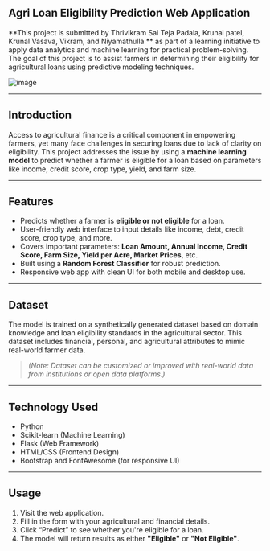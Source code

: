 ## **Agri Loan Eligibility Prediction Web Application**

**This project is submitted by Thrivikram Sai Teja Padala, Krunal patel, Krunal Vasava, Vikram, and Niyamathulla ** as part of a learning initiative to apply data analytics and machine learning for practical problem-solving. The goal of this project is to assist farmers in determining their eligibility for agricultural loans using predictive modeling techniques.

![image](https://github.com/user-attachments/assets/0c1185e4-e96d-443d-9033-d853465d1e4b)

---

## **Introduction**

Access to agricultural finance is a critical component in empowering farmers, yet many face challenges in securing loans due to lack of clarity on eligibility. This project addresses the issue by using a **machine learning model** to predict whether a farmer is eligible for a loan based on parameters like income, credit score, crop type, yield, and farm size.

---

## **Features**

- Predicts whether a farmer is **eligible or not eligible** for a loan.
- User-friendly web interface to input details like income, debt, credit score, crop type, and more.
- Covers important parameters: **Loan Amount, Annual Income, Credit Score, Farm Size, Yield per Acre, Market Prices**, etc.
- Built using a **Random Forest Classifier** for robust prediction.
- Responsive web app with clean UI for both mobile and desktop use.

---

## **Dataset**

The model is trained on a synthetically generated dataset based on domain knowledge and loan eligibility standards in the agricultural sector. This dataset includes financial, personal, and agricultural attributes to mimic real-world farmer data.

> *(Note: Dataset can be customized or improved with real-world data from institutions or open data platforms.)*

---

## **Technology Used**

- Python
- Scikit-learn (Machine Learning)
- Flask (Web Framework)
- HTML/CSS (Frontend Design)
- Bootstrap and FontAwesome (for responsive UI)

---

## **Usage**

1. Visit the web application.
2. Fill in the form with your agricultural and financial details.
3. Click “Predict” to see whether you're eligible for a loan.
4. The model will return results as either **"Eligible"** or **"Not Eligible"**.
